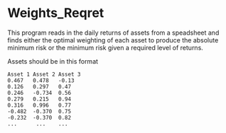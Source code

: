 # Weights_Reqret

This program reads in the daily returns of assets from a speadsheet and finds either the optimal weighting of each asset to produce the absolute minimum risk or the minimum risk given a required level of returns. 

Assets should be in this format
```
Asset 1	Asset 2	Asset 3
0.467	0.478	-0.13
0.126	0.297	0.47
0.246	-0.734	0.56
0.279	0.215	0.94
0.316	0.996	0.77
-0.482	-0.370	0.75
-0.232	-0.370	0.82
...      ...    ...
```
